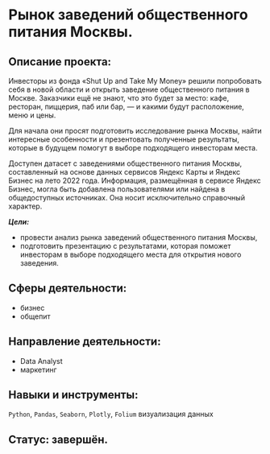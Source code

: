 #  Рынок заведений общественного питания Москвы.
## Описание проекта:

Инвесторы из фонда «Shut Up and Take My Money» решили попробовать себя в новой области и открыть заведение общественного питания в Москве. Заказчики ещё не знают, что это будет за место: кафе, ресторан, пиццерия, паб или бар, — и какими будут расположение, меню и цены.

Для начала они просят подготовить исследование рынка Москвы, найти интересные особенности и презентовать полученные результаты, которые в будущем помогут в выборе подходящего инвесторам места.

Доступен датасет с заведениями общественного питания Москвы, составленный на основе данных сервисов Яндекс Карты и Яндекс Бизнес на лето 2022 года. Информация, размещённая в сервисе Яндекс Бизнес, могла быть добавлена пользователями или найдена в общедоступных источниках. Она носит исключительно справочный характер.

***Цели:*** 
- провести анализ рынка заведений общественного питания Москвы,
- подготовить презентацию с результатами, которая поможет инвесторам в выборе подходящего места для открытия нового заведения.

## Сферы деятельности:
- бизнес
- общепит
## Направление деятельности:
- Data Analyst
- маркетинг
## Навыки и инструменты:
`Python`, `Pandas`, `Seaborn`, `Plotly`, `Folium` визуализация данных
## Статус: завершён.